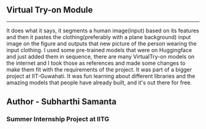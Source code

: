 <h2>Virtual Try-on Module</h2><hr />

It does what it says, it segments a human image(input) based on its features and then it pastes the clothing(preferably with a plane background) input image on the figure and outputs that new picture of the person wearing the input clothing.
I used some pre-trained models that were on Huggingface and just added them in sequence, there are many VirtualTry-on models on the internet and I took those as references and made some changes to make them fit with the requirements of the project. 
It was part of a bigger project at IIT-Guwahati.
It was fun learning about different libraries and the amazing models that people have already built, and it's out there for free.
<br>
<h2> Author - Subharthi Samanta </h2>
<h3>Summer Internship Project at IITG</h3>
